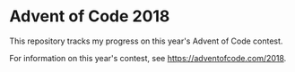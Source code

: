 # Advent of Code 2018

This repository tracks my progress on this year's Advent of Code contest.

For information on this year's contest, see <https://adventofcode.com/2018>.